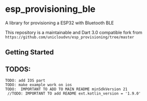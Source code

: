 # esp_provisioning_ble

A library for provisioning a ESP32 with Bluetooth BLE

This repository is a maintainable and Dart 3.0 compatible fork from `https://github.com/unicloudvn/esp_provisioning/tree/master`

## Getting Started

## TODOS:
    TODO: add IOS part
    TODO: make example work on ios
    TODO:  IMPORTANT TO ADD TO MAIN README minSdkVersion 21 
     //TODO: IMPORTANT TO add README ext.kotlin_version = '1.9.0'   